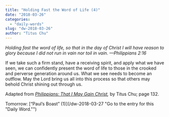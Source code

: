 ```yaml
---
title: "Holding Fast the Word of Life (4)"
date: "2018-03-26"
categories: 
  - "daily-words"
slug: "dw-2018-03-26"
author: "Titus Chu"
---
```


_Holding fast the word of life, so that in the day of Christ I will have reason to glory because I did not run in vain nor toil in vain._ _—Philippians 2:16_

If we take such a firm stand, have a receiving spirit, and apply what we have seen, we can confidently present the word of life to those in the crooked and perverse generation around us. What we see needs to become an outflow. May the Lord bring us all into this process so that others may behold Christ shining out through us.

Adapted from _[Philippians: That I May Gain Christ](/book-philippians/ "Go to the listing for this book."),_ by Titus Chu; page 132.

Tomorrow: [“Paul’s Boast” (1)](/dw-2018-03-27 "Go to the entry for this "Daily Word."")
